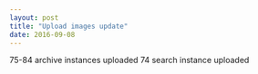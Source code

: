 ```yaml
---
layout: post
title: "Upload images update"
date: 2016-09-08
---
```


75-84 archive instances uploaded
74 search instance uploaded

